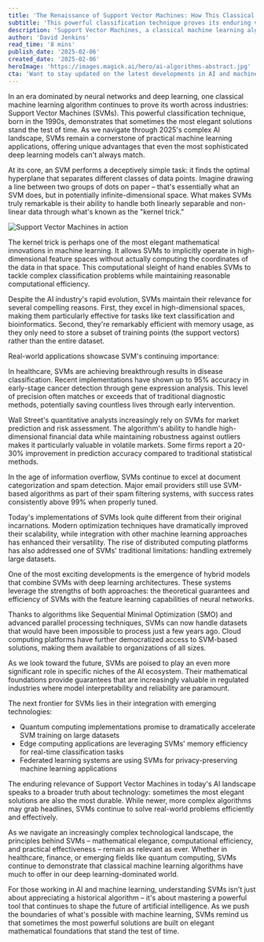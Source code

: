 ```yaml
---
title: 'The Renaissance of Support Vector Machines: How This Classical Algorithm Continues to Shape Modern AI'
subtitle: 'This powerful classification technique proves its enduring value in modern AI applications'
description: 'Support Vector Machines, a classical machine learning algorithm from the 1990s, continues to demonstrate remarkable relevance and effectiveness in modern AI applications. From healthcare diagnostics to financial analysis, SVMs offer unique advantages through their elegant mathematical foundations and practical effectiveness. This article explores how SVMs maintain their importance in today\'s AI landscape and their role in shaping the future of artificial intelligence.'
author: 'David Jenkins'
read_time: '8 mins'
publish_date: '2025-02-06'
created_date: '2025-02-06'
heroImage: 'https://images.magick.ai/hero/ai-algorithms-abstract.jpg'
cta: 'Want to stay updated on the latest developments in AI and machine learning? Follow us on LinkedIn for in-depth analysis and insights into how classical algorithms like SVMs continue to revolutionize the tech industry.'
---
```


In an era dominated by neural networks and deep learning, one classical machine learning algorithm continues to prove its worth across industries: Support Vector Machines (SVMs). This powerful classification technique, born in the 1990s, demonstrates that sometimes the most elegant solutions stand the test of time. As we navigate through 2025's complex AI landscape, SVMs remain a cornerstone of practical machine learning applications, offering unique advantages that even the most sophisticated deep learning models can't always match.

At its core, an SVM performs a deceptively simple task: it finds the optimal hyperplane that separates different classes of data points. Imagine drawing a line between two groups of dots on paper – that's essentially what an SVM does, but in potentially infinite-dimensional space. What makes SVMs truly remarkable is their ability to handle both linearly separable and non-linear data through what's known as the "kernel trick."

![Support Vector Machines in action](https://i.magick.ai/PIXE/1738406192100_magick_img.webp)

The kernel trick is perhaps one of the most elegant mathematical innovations in machine learning. It allows SVMs to implicitly operate in high-dimensional feature spaces without actually computing the coordinates of the data in that space. This computational sleight of hand enables SVMs to tackle complex classification problems while maintaining reasonable computational efficiency.

Despite the AI industry's rapid evolution, SVMs maintain their relevance for several compelling reasons. First, they excel in high-dimensional spaces, making them particularly effective for tasks like text classification and bioinformatics. Second, they're remarkably efficient with memory usage, as they only need to store a subset of training points (the support vectors) rather than the entire dataset.

Real-world applications showcase SVM's continuing importance:

In healthcare, SVMs are achieving breakthrough results in disease classification. Recent implementations have shown up to 95% accuracy in early-stage cancer detection through gene expression analysis. This level of precision often matches or exceeds that of traditional diagnostic methods, potentially saving countless lives through early intervention.

Wall Street's quantitative analysts increasingly rely on SVMs for market prediction and risk assessment. The algorithm's ability to handle high-dimensional financial data while maintaining robustness against outliers makes it particularly valuable in volatile markets. Some firms report a 20-30% improvement in prediction accuracy compared to traditional statistical methods.

In the age of information overflow, SVMs continue to excel at document categorization and spam detection. Major email providers still use SVM-based algorithms as part of their spam filtering systems, with success rates consistently above 99% when properly tuned.

Today's implementations of SVMs look quite different from their original incarnations. Modern optimization techniques have dramatically improved their scalability, while integration with other machine learning approaches has enhanced their versatility. The rise of distributed computing platforms has also addressed one of SVMs' traditional limitations: handling extremely large datasets.

One of the most exciting developments is the emergence of hybrid models that combine SVMs with deep learning architectures. These systems leverage the strengths of both approaches: the theoretical guarantees and efficiency of SVMs with the feature learning capabilities of neural networks.

Thanks to algorithms like Sequential Minimal Optimization (SMO) and advanced parallel processing techniques, SVMs can now handle datasets that would have been impossible to process just a few years ago. Cloud computing platforms have further democratized access to SVM-based solutions, making them available to organizations of all sizes.

As we look toward the future, SVMs are poised to play an even more significant role in specific niches of the AI ecosystem. Their mathematical foundations provide guarantees that are increasingly valuable in regulated industries where model interpretability and reliability are paramount.

The next frontier for SVMs lies in their integration with emerging technologies:

- Quantum computing implementations promise to dramatically accelerate SVM training on large datasets
- Edge computing applications are leveraging SVMs' memory efficiency for real-time classification tasks
- Federated learning systems are using SVMs for privacy-preserving machine learning applications

The enduring relevance of Support Vector Machines in today's AI landscape speaks to a broader truth about technology: sometimes the most elegant solutions are also the most durable. While newer, more complex algorithms may grab headlines, SVMs continue to solve real-world problems efficiently and effectively.

As we navigate an increasingly complex technological landscape, the principles behind SVMs – mathematical elegance, computational efficiency, and practical effectiveness – remain as relevant as ever. Whether in healthcare, finance, or emerging fields like quantum computing, SVMs continue to demonstrate that classical machine learning algorithms have much to offer in our deep learning-dominated world.

For those working in AI and machine learning, understanding SVMs isn't just about appreciating a historical algorithm – it's about mastering a powerful tool that continues to shape the future of artificial intelligence. As we push the boundaries of what's possible with machine learning, SVMs remind us that sometimes the most powerful solutions are built on elegant mathematical foundations that stand the test of time.